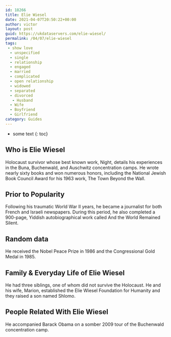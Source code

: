 ```yaml
---
id: 18266
title: Elie Wiesel
date: 2021-04-07T20:50:22+00:00
author: victor
layout: post
guid: https://ukdataservers.com/elie-wiesel/
permalink: /04/07/elie-wiesel
tags:
 - show love
  - unspecified
  - single
  - relationship
  - engaged
  - married
  - complicated
  - open relationship
  - widowed
  - separated
  - divorced
   - Husband
  - Wife
  - Boyfriend
  - Girlfriend
category: Guides
---
```


* some text
{: toc}


## Who is Elie Wiesel



Holocaust survivor whose best known work, Night, details his experiences in the Buna, Buchenwald, and Auschwitz concentration camps. He wrote nearly sixty books and won numerous honors, including the National Jewish Book Council Award for his 1963 work, The Town Beyond the Wall.

                
                
                
## Prior to Popularity



Following his traumatic World War II years, he became a journalist for both French and Israeli newspapers. During this period, he also completed a 900-page, Yiddish autobiographical work called And the World Remained Silent.

                
                
                
## Random data



He received the Nobel Peace Prize in 1986 and the Congressional Gold Medal in 1985.

                
                
                
## Family & Everyday Life of Elie Wiesel



He had three siblings, one of whom did not survive the Holocaust. He and his wife, Marion, established the Elie Wiesel Foundation for Humanity and they raised a son named Shlomo.

                
                
                
## People Related With Elie Wiesel



He accompanied Barack Obama on a somber 2009 tour of the Buchenwald concentration camp.

                
              
            
          
          
          